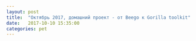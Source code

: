 ```yaml
---
layout: post
title:  "Октябрь 2017, домашний проект - от Beego к Gorilla toolkit"
date:   2017-10-10 15:35:00
categories: pet
---
```

